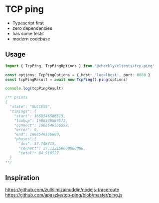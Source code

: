 # TCP ping

- Typescript first
- zero dependencies
- has some tests
- modern codebase

## Usage

```ts
import { TcpPing, TcpPingOptions } from '@checkly/clients/tcp-ping'

const options: TcpPingOptions = { host: 'localhost', port: 8080 }
const tcpPingResult = await new TcpPing().ping(options)

console.log(tcpPingResult)

/** prints
{
  "state": "SUCCESS",
  "timings": {
    "start": 1668546586515,
    "lookup": 1668546586572,
    "connect": 1668546586599,
    "error": 0,
    "end": 1668546586600,
    "phases":{
      "dns": 57.748715,
      "connect": 27.112156000000006,
      "total": 84.916527
  }
**/
```

## Inspiration

https://github.com/zulhilmizainuddin/nodejs-traceroute
https://github.com/apaszke/tcp-ping/blob/master/ping.js

